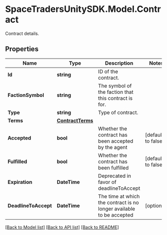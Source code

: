 # SpaceTradersUnitySDK.Model.Contract
Contract details.

## Properties

Name | Type | Description | Notes
------------ | ------------- | ------------- | -------------
**Id** | **string** | ID of the contract. | 
**FactionSymbol** | **string** | The symbol of the faction that this contract is for. | 
**Type** | **string** | Type of contract. | 
**Terms** | [**ContractTerms**](ContractTerms.md) |  | 
**Accepted** | **bool** | Whether the contract has been accepted by the agent | [default to false]
**Fulfilled** | **bool** | Whether the contract has been fulfilled | [default to false]
**Expiration** | **DateTime** | Deprecated in favor of deadlineToAccept | 
**DeadlineToAccept** | **DateTime** | The time at which the contract is no longer available to be accepted | [optional] 

[[Back to Model list]](../README.md#documentation-for-models) [[Back to API list]](../README.md#documentation-for-api-endpoints) [[Back to README]](../README.md)

